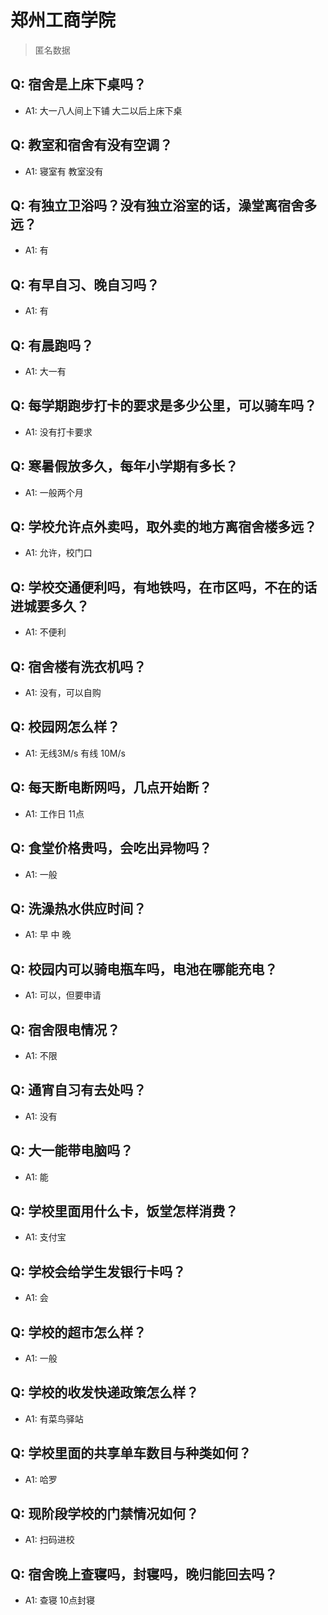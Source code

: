 # 郑州工商学院
> 匿名数据
## Q: 宿舍是上床下桌吗？
- A1: 大一八人间上下铺 大二以后上床下桌
## Q: 教室和宿舍有没有空调？
- A1: 寝室有 教室没有
## Q: 有独立卫浴吗？没有独立浴室的话，澡堂离宿舍多远？
- A1: 有
## Q: 有早自习、晚自习吗？
- A1: 有
## Q: 有晨跑吗？
- A1: 大一有
## Q: 每学期跑步打卡的要求是多少公里，可以骑车吗？
- A1: 没有打卡要求
## Q: 寒暑假放多久，每年小学期有多长？
- A1: 一般两个月
## Q: 学校允许点外卖吗，取外卖的地方离宿舍楼多远？
- A1: 允许，校门口
## Q: 学校交通便利吗，有地铁吗，在市区吗，不在的话进城要多久？
- A1: 不便利
## Q: 宿舍楼有洗衣机吗？
- A1: 没有，可以自购
## Q: 校园网怎么样？
- A1: 无线3M/s 有线 10M/s
## Q: 每天断电断网吗，几点开始断？
- A1: 工作日 11点
## Q: 食堂价格贵吗，会吃出异物吗？
- A1: 一般
## Q: 洗澡热水供应时间？
- A1: 早 中 晚
## Q: 校园内可以骑电瓶车吗，电池在哪能充电？
- A1: 可以，但要申请
## Q: 宿舍限电情况？
- A1: 不限
## Q: 通宵自习有去处吗？
- A1: 没有
## Q: 大一能带电脑吗？
- A1: 能
## Q: 学校里面用什么卡，饭堂怎样消费？
- A1: 支付宝
## Q: 学校会给学生发银行卡吗？
- A1: 会
## Q: 学校的超市怎么样？
- A1: 一般
## Q: 学校的收发快递政策怎么样？
- A1: 有菜鸟驿站
## Q: 学校里面的共享单车数目与种类如何？
- A1: 哈罗
## Q: 现阶段学校的门禁情况如何？
- A1: 扫码进校
## Q: 宿舍晚上查寝吗，封寝吗，晚归能回去吗？
- A1: 查寝 10点封寝